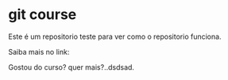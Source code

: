 # git course

Este é um repositorio teste para ver como o repositorio funciona.

Saiba mais no link: [](teste)

Gostou do curso? quer mais?..dsdsad.
